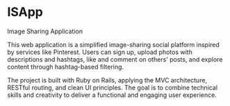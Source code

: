 # ISApp
Image Sharing Application

This web application is a simplified image-sharing social platform inspired by services like Pinterest. Users can sign up, upload photos with descriptions and hashtags, like and comment on others' posts, and explore content through hashtag-based filtering.

The project is built with Ruby on Rails, applying the MVC architecture, RESTful routing, and clean UI principles. The goal is to combine technical skills and creativity to deliver a functional and engaging user experience.
